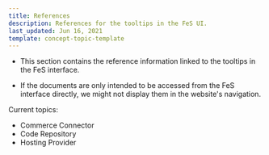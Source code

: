 ```yaml
---
title: References
description: References for the tooltips in the FeS UI.
last_updated: Jun 16, 2021
template: concept-topic-template
---
```



* This section contains the reference information linked to the tooltips in the FeS interface.

* If the documents are only intended to be accessed from the FeS interface directly, we might not display them in the website's navigation.


Current topics:
* Commerce Connector
* Code Repository
* Hosting Provider

